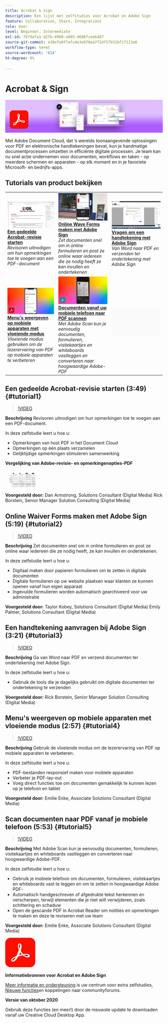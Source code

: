 ```yaml
---
title: Acrobat & Sign
description: Een lijst met zelfstudies voor Acrobat en Adobe Sign
feature: Collaboration, Share, Integrations
role: User
level: Beginner, Intermediate
exl-id: 7b7defa1-d2fb-4908-a605-4696fceeb467
source-git-commit: e39efe0f7afc4e3e970ea7f2df57b51bf17123a6
workflow-type: tm+mt
source-wordcount: '614'
ht-degree: 0%

---
```


# Acrobat &amp; Sign

![Hoofdafbeelding van zelfstudie](../assets/DC.jpg)

Met Adobe Document Cloud, dat ’s werelds toonaangevende oplossingen voor PDF en elektronische handtekeningen bevat, kun je handmatige documentprocessen omzetten in efficiënte digitale processen. Je team kan nu snel actie ondernemen voor documenten, workflows en taken - op meerdere schermen en apparaten - op elk moment en in je favoriete Microsoft- en bedrijfs-apps.

## Tutorials van product bekijken

<table style="table-layout:fixed">
<tr>
 <td>
   <a href="acrobat-sign.md#tutorial1">
      <img alt="Een gedeelde Acrobat-revisie starten" src="../assets/acrobat_sharedreview_armstrong.jpg" />
   </a>
    <div>
   <a href="acrobat-sign.md#tutorial1"><strong>Een gedeelde Acrobat-revisie starten</strong></a>
    </div>
    <em>Revisoren uitnodigen om hun opmerkingen toe te voegen aan een PDF-document</em>
    <br>
  </td>
  <td>
    <a href="acrobat-sign.md#tutorial2">
        <img alt="Online Wave Forms maken met Adobe Sign" src="../assets/sign_webforms_palmer-kobey_thumbnail.jpg" />
    </a>
    <div>
    <a href="acrobat-sign.md#tutorial2"><strong>Online Wave Forms maken met Adobe Sign</strong></a>
    </div>
    <em>Zet documenten snel om in online formulieren en post ze online waar iedereen die ze nodig heeft ze kan invullen en ondertekenen</em>
    <br>
  </td>
  <td>
   <a href="acrobat-sign.md#tutorial3">
      <img alt="Vragen om een handtekening met Adobe Sign" src="../assets/sign_request-signature_borstein_thumbnail.jpg" />
   </a>
    <div>
    <a href="acrobat-sign.md#tutorial3"><strong>Vragen om een handtekening met Adobe Sign</strong></a>
    </div>
    <em>Van Word naar PDF en verzenden ter ondertekening met Adobe Sign</em>
    <br>
  </td>
</tr>
<tr>
 <td>
   <a href="acrobat-sign.md#tutorial4">
      <img alt="Menu&apos;s weergeven op mobiele apparaten met vloeiende modus" src="../assets/acrobat_liquidmode_enke_thumbnail.jpg" />
   </a>
    <div>
   <a href="acrobat-sign.md#tutorial4"><strong>Menu's weergeven op mobiele apparaten met vloeiende modus</strong></a>
    </div>
    <em>Vloeiende modus gebruiken om de lezerervaring van PDF op mobiele apparaten te verbeteren</em>
    <br>
  </td>
  <td>
    <a href="acrobat-sign.md#tutorial5">
        <img alt="Documenten vanaf uw mobiele telefoon naar PDF scannen" src="../assets/acrobat_scan_enke.jpg" />
    </a>
    <div>
    <a href="acrobat-sign.md#tutorial5"><strong>Documenten vanaf uw mobiele telefoon naar PDF scannen</strong></a>
    </div>
    <em>Met Adobe Scan kun je eenvoudig documenten, formulieren, visitekaartjes en whiteboards vastleggen en converteren naar hoogwaardige Adobe-PDF</em>
    <br>
  </td>
  <td>
    <img alt="Spacer" src="../assets/Gray_thumbnail.png" />
    <div>
    <br>
  </td>
</tr>
</table>

## Een gedeelde Acrobat-revisie starten (3:49) {#tutorial1}

>[!VIDEO](https://video.tv.adobe.com/v/326777?hidetitle=true)

**Beschrijving**
Revisoren uitnodigen om hun opmerkingen toe te voegen aan een PDF-document.

In deze zelfstudie leert u hoe u:
* Opmerkingen van host PDF in het Document Cloud
* Opmerkingen op één plaats verzamelen
* Gelijktijdige opmerkingen stimuleren samenwerking

**Vergelijking van Adobe-revisie- en opmerkingenopties-PDF**

[![Vergelijkingsafbeelding](../assets/ComparisonPDF_thumbnail_96.png)](../assets/Adobe_Review_and_Comment_Comparisons.pdf)

**Voorgesteld door:**
Dan Armstrong, Solutions Consultant (Digital Media) Rick Borstein, Senior Manager Solution Consulting (Digital Media)

## Online Waiver Forms maken met Adobe Sign (5:19) {#tutorial2}

>[!VIDEO](https://video.tv.adobe.com/v/326776?hidetitle=true)

**Beschrijving**
Zet documenten snel om in online formulieren en post ze online waar iedereen die ze nodig heeft, ze kan invullen en ondertekenen.

In deze zelfstudie leert u hoe u:
* Digitaal maken door papieren formulieren om te zetten in digitale documenten
* Digitale formulieren op uw website plaatsen waar klanten ze kunnen openen vanaf hun eigen apparaat
* Ingevulde formulieren worden automatisch gearchiveerd voor uw administratie

**Voorgesteld door:**
Taylor Kobey, Solutions Consultant (Digital Media) Emily Palmer, Solutions Consultant (Digital Media)

## Een handtekening aanvragen bij Adobe Sign (3:21) {#tutorial3}

>[!VIDEO](https://video.tv.adobe.com/v/326801?hidetitle=true)

**Beschrijving**
Ga van Word naar PDF en verzend documenten ter ondertekening met Adobe Sign.

In deze zelfstudie leert u hoe u:
* Gebruik de tools die je dagelijks gebruikt om digitale documenten ter ondertekening te verzenden

**Voorgesteld door:**
Rick Borstein, Senior Manager Solution Consulting (Digital Media)

## Menu&#39;s weergeven op mobiele apparaten met vloeiende modus (2:57) {#tutorial4}

>[!VIDEO](https://video.tv.adobe.com/v/327093?hidetitle=true)

**Beschrijving**
Gebruik de vloeiende modus om de lezerervaring van PDF op mobiele apparaten te verbeteren.

In deze zelfstudie leert u hoe u:
* PDF-bestanden responsief maken voor mobiele apparaten
* Verbeter je PDF-lay-out
* Voeg direct functies toe om documenten gemakkelijk te kunnen lezen op je telefoon en tablet

**Voorgesteld door:**
Emilie Enke, Associate Solutions Consultant (Digital Media)

## Scan documenten naar PDF vanaf je mobiele telefoon (5:53) {#tutorial5}

>[!VIDEO](https://video.tv.adobe.com/v/327094?hidetitle=true)

**Beschrijving**
Met Adobe Scan kun je eenvoudig documenten, formulieren, visitekaartjes en whiteboards vastleggen en converteren naar hoogwaardige Adobe-PDF.

In deze zelfstudie leert u hoe u:
* Gebruik je mobiele telefoon om documenten, formulieren, visitekaartjes en whiteboards vast te leggen en om te zetten in hoogwaardige Adobe PDF-
* Automatisch handgeschreven of afgedrukte tekst herkennen en verscherpen, terwijl elementen die je niet wilt verwijderen, zoals schittering en schaduw
* Open de gescande PDF in Acrobat Reader om notities en opmerkingen te maken en deze te reviseren met uw team

**Voorgesteld door:**
Emilie Enke, Associate Solutions Consultant (Digital Media)

![DC-logo](../assets/Doc-Cloud-256.png)

**Informatiebronnen voor Acrobat en Adobe Sign**

[Meer informatie en ondersteuning](https://helpx.adobe.com/support/document-cloud.html) is uw centrum voor extra zelfstudies, [Nieuwe functies](https://helpx.adobe.com/acrobat/using/whats-new.html)en koppelingen naar communityforums.

**Versie van oktober 2020**

Gebruik deze functies (en meer!) door de nieuwste update te downloaden vanaf uw Creative Cloud Desktop App.
